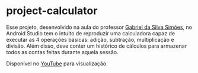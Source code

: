 # project-calculator

Esse projeto, desenvolvido na aula do professor <a href="https://www.escavador.com/sobre/5291819/gabriel-da-silva-simoes" target="_BLANK">Gabriel da Silva Simões</a>, no Android Studio tem o intuito de reproduzir uma calculadora capaz de executar as 4 operações básicas: adição, subtração, multiplicação e divisão. Além disso, deve conter um histórico de cálculos para armazenar todos as contas feitas durante aquela sessão.

Disponível no <a href="https://youtu.be/2hR3ba3UmXQ" target="_BLANK">YouTube</a> para visualização.

